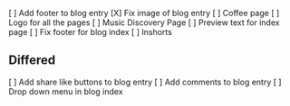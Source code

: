 [ ] Add footer to blog entry
[X] Fix image of blog entry
[ ] Coffee page
[ ] Logo for all the pages
[ ] Music Discovery Page
[ ] Preview text for index page
[ ] Fix footer for blog index
[ ] Inshorts

## Differed
[ ] Add share like buttons to blog entry
[ ] Add comments to blog entry
[ ] Drop down menu in blog index    